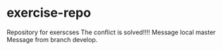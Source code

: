 # exercise-repo
Repository for exerscses
The conflict is solved!!!!
Message local master
Message from branch develop.